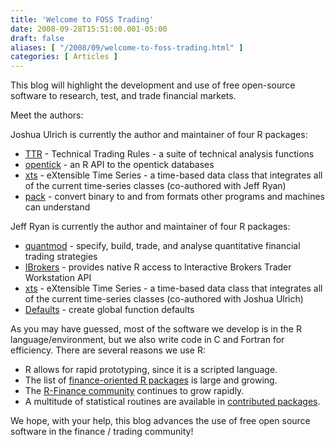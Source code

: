 ```yaml
---
title: 'Welcome to FOSS Trading'
date: 2008-09-28T15:51:00.001-05:00
draft: false
aliases: [ "/2008/09/welcome-to-foss-trading.html" ]
categories: [ Articles ]
---
```


This blog will highlight the development and use of free open-source software to research, test, and trade financial markets.  
  
Meet the authors:  
  
Joshua Ulrich is currently the author and maintainer of four R packages:

*   [TTR](http://cran.r-project.org/web/packages/TTR/index.html) - Technical Trading Rules - a suite of technical analysis functions  
*   [opentick](http://cran.r-project.org/web/packages/opentick/index.html) - an R API to the opentick databases  
*   [xts](http://cran.r-project.org/web/packages/xts/index.html) - eXtensible Time Series - a time-based data class that integrates all of the current time-series classes (co-authored with Jeff Ryan)  
*   [pack](http://cran.r-project.org/web/packages/pack/index.html) - convert binary to and from formats other programs and machines can understand

Jeff Ryan is currently the author and maintainer of four R packages:  

*   [quantmod](http://www.quantmod.com/) - specify, build, trade, and analyse quantitative financial trading strategies
*   [IBrokers](http://cran.r-project.org/web/packages/IBrokers/index.html) - provides native R access to Interactive Brokers Trader Workstation API
*   [xts](http://cran.r-project.org/web/packages/xts/index.html) - eXtensible Time Series - a time-based data class that integrates all of the current time-series classes (co-authored with Joshua Ulrich)
*   [Defaults](http://cran.wustl.edu/web/packages/Defaults/index.html) - create global function defaults

As you may have guessed, most of the software we develop is in the R language/environment, but we also write code in C and Fortran for efficiency. There are several reasons we use R:  

*   R allows for rapid prototyping, since it is a scripted language.  
*   The list of [finance-oriented R packages](http://cran.r-project.org/web/views/Finance.html) is large and growing.  
*   The [R-Finance community](https://stat.ethz.ch/mailman/listinfo/r-sig-finance) continues to grow rapidly.  
*   A multitude of statistical routines are available in [contributed packages](http://cran.r-project.org/web/packages/).  

We hope, with your help, this blog advances the use of free open source software in the finance / trading community!
